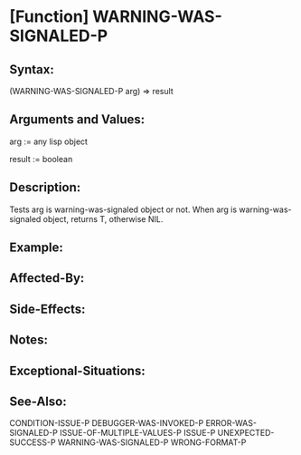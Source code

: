 # [Function] WARNING-WAS-SIGNALED-P

## Syntax:

(WARNING-WAS-SIGNALED-P arg) => result

## Arguments and Values:


arg := any lisp object

result := boolean

## Description:
Tests arg is warning-was-signaled object or not.
When arg is warning-was-signaled object, returns T, otherwise NIL.

## Example:

## Affected-By:

## Side-Effects:

## Notes:

## Exceptional-Situations:

## See-Also:

CONDITION-ISSUE-P
DEBUGGER-WAS-INVOKED-P
ERROR-WAS-SIGNALED-P
ISSUE-OF-MULTIPLE-VALUES-P
ISSUE-P
UNEXPECTED-SUCCESS-P
WARNING-WAS-SIGNALED-P
WRONG-FORMAT-P
